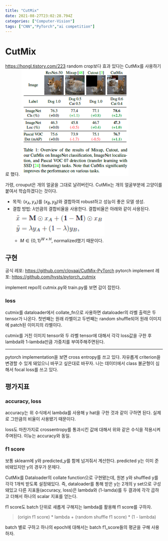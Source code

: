 ```yaml
---
title: "CutMix"
date: 2021-08-27T23:02:28.794Z
categories: ["Computer-Vision"]
tags: ["CNN","PyTorch","ai competition"]
---
```

# CutMix
https://hongl.tistory.com/223
random crop보다 효과 있다는 CutMix를 사용하기로 했다. 
![](/assets/images/CutMix/d52b3e66-10b8-43c2-af9b-eac1649383a7-image.png)

가령, crouput은 개의 얼굴을 그대로 날려버린다. CutMix는 개의 얼굴부분에 고양이를 붙여서 학습하겠다는 것이다.

- 목적: $(x_A, y_A)$를 $(x_B, y_B)$와 결합하여 robust하고 성능이 좋은 모델 생성.
- 결합 방법: $\lambda$만큼의 결합비율을 사용한다. 결합비율은 아래와 같이 사용된다.
![](/assets/images/CutMix/2f9cd52d-08f4-449c-9bce-2af81849e5a1-image.png)
  - $M \in \{0,1\}^{W\times H}$, normalized했기 때문이다.
  
## 구현
공식 레포: https://github.com/clovaai/CutMix-PyTorch
pytorch implement 레포: https://github.com/hysts/pytorch_cutmix

implement repo의 cutmix.py와 train.py를 보면 감이 잡힌다.

### loss
cutmix를 dataloader에서 collate_fn으로 사용하면 dataloader의 라벨 출력은 두 tensor가 나온다. 첫번째는 원래 라벨이고 두번째는 random shuffle되어 원래 이미지에 patch된 이미지의 라벨이다.

cutmix를 거친 이미지 tensor와 두 라벨 tensor에 대해서 각각 loss값을 구한 후 lambda와 1-lambda만큼 가중치를 부여주해주면된다. 

---
pytorch implementation을 보면 cross entropy를 쓰고 있다. 자유롭게 criterion을 변경할 수 있게 돼있으니 바꾸고 싶은대로 바꾸자. 나는 데이터에서 class 불균형이 심해서 focal loss를 쓰고 있다. 


## 평가지표
### accuracy, loss
accuracy는 위 수식에서 lambda를 사용해 y hat을 구한 것과 같이 구하면 된다. 실제로 그만큼의 비율이 사용됐기 때문이다. 

loss도 마찬가지로 crossentropy를 통과시킨 값에 대해서 위와 같은 수식을 적용시켜주며된다. 이뉴는 accuracy와 동일.

### f1 score
보통 sklearn에 y와 predicted_y를 함께 넘겨줘서 계산한다. predicted y는 이미 준비돼있지만 y의 경우가 문제다.

CutMix를 Dataloader의 collate function으로 구현됐는데, 원본 y와 shuffled y를 각각 1개씩 받도록 설정돼있다. 즉, dataloader를 통해 받은 y는 2개의 y set으로 구성돼있고 다른 지표들(accuracy, loss)은 lambda와 (1-lamda)를 두 결과에 각각 곱하고 더해서 하나의 scalar 지표를 얻는다.

f1 score도 batch 단위로 새롭게 구해지는 lambda를 활용해 f1 score를 구하자.
> (origin f1 score) * lambda + (random shuffle f1 score) * (1 - lambda)

batch 별로 구하고 하나의 epoch에 대해서는 batch f1_score들의 평균을 구해 사용하자.
